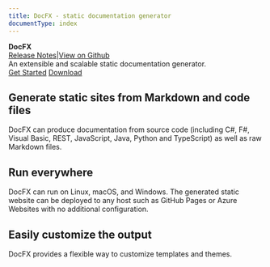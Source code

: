```yaml
---
title: DocFX - static documentation generator
documentType: index
---
```

<style type="text/css">
footer{
  position: relative;
}
</style>

<div class="hero">
  <div class="wrap">
    <div class="text">
      <strong>DocFX</strong>
    </div>
    <div class="buttons-unit-small">
      <a class="version-link" href="../RELEASENOTE.md">Release Notes</a><span>|</span><a class="github-link" href="https://github.com/dotnet/docfx">View on Github</a>
    </div>
    <div class="minitext">
    An extensible and scalable static documentation generator.
    </div>
    <div class="buttons-unit">
      <a href="tutorial/docfx_getting_started.md" class="button"><i class="glyphicon glyphicon-send"></i>Get Started</a>
      <a href="https://github.com/dotnet/docfx/releases" class="button"><i class="glyphicon glyphicon-download"></i>Download</a>
    </div>
  </div>
</div>
<div class="key-section">
  <div class="container">
    <div class="row">
      <div class="col-md-8 col-md-offset-2 text-center">
        <i class="glyphicon glyphicon-grain"></i>
        <section>
          <h2>Generate static sites from Markdown and code files</h2>
          <p class="lead">DocFX can produce documentation from source code (including C#, F#, Visual Basic, REST, JavaScript, Java, Python and TypeScript) as well as raw Markdown files.</p>
        </section>
      </div>
    </div>
  </div>
</div>
<div class="counter-key-section">
  <div class="container">
    <div class="row">
      <div class="col-md-8 col-md-offset-2 text-center">
        <i class="glyphicon glyphicon-transfer"></i>
        <section>
          <h2>Run everywhere</h2>
          <p class="lead">DocFX can run on Linux, macOS, and Windows. The generated static website can be deployed to any host such as GitHub Pages or Azure Websites with no additional configuration.</p>
        </section>
      </div>
    </div>
  </div>
</div>
<div class="key-section">
  <div class="container content">
    <div class="row">
      <div class="col-md-8 col-md-offset-2 text-center">
        <i class="glyphicon glyphicon-cutlery"></i>
        <section>
          <h2>Easily customize the output</h2>
          <p class="lead">DocFX provides a flexible way to customize templates and themes.</p>
        </section>
      </div>
    </div>
  </div>
</div>